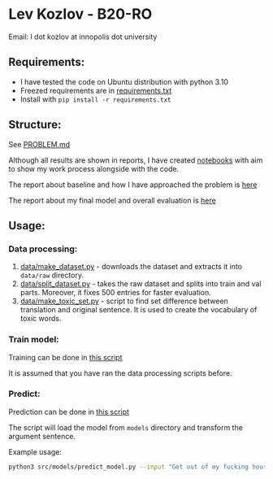 # Lev Kozlov - B20-RO

Email: l dot kozlov at innopolis dot university

## Requirements:

- I have tested the code on Ubuntu distribution with python 3.10
- Freezed requirements are in [requirements.txt](requirements.txt)
- Install with `pip install -r requirements.txt`

## Structure:

See [PROBLEM.md](PROBLEM.md)

Although all results are shown in reports, I have created [notebooks](notebooks/) with aim to show my work process alongside with the code.

The report about baseline and how I have approached the problem is [here](reports/solution_building.md)

The report about my final model and overall evaluation is [here](reports/final_solution.md)

## Usage:

### Data processing:

1. [data/make_dataset.py](src/data/make_dataset.py) - downloads the dataset and extracts it into `data/raw` directory.
2. [data/split_dataset.py](src/data/split_dataset.py) - takes the raw dataset and splits into train and val parts. Moreover, it fixes 500 entries for faster evaluation.
3. [data/make_toxic_set.py](src/data/make_toxic_set.py) - script to find set difference between translation and original sentence. It is used to create the vocabulary of toxic words.

### Train model:

Training can be done in [this script](src/models/train_model.py)

It is assumed that you have ran the data processing scripts before.

### Predict:

Prediction can be done in [this script](src/models/predict_model.py)

The script will load the model from `models` directory and transform the argument sentence.

Example usage:

```bash
python3 src/models/predict_model.py --input "Get out of my fucking house"
```
